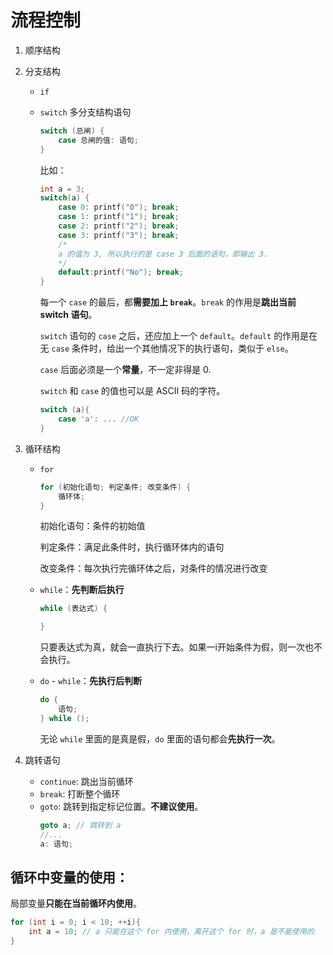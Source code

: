 # 流程控制
1. 顺序结构
2. 分支结构
    * `if`
    * `switch` 多分支结构语句
        ```c
        switch (总闸) {
            case 总闸的值: 语句;
        }
        ```

        比如：

        ```c
        int a = 3;
        switch(a) {
            case 0: printf("0"); break;
            case 1: printf("1"); break;
            case 2: printf("2"); break;
            case 3: printf("3"); break;
            /*
            a 的值为 3, 所以执行的是 case 3 后面的语句，即输出 3.
            */
            default:printf("No"); break;
        }
        ```

        每一个 `case` 的最后，都**需要加上 `break`**。`break` 的作用是**跳出当前 switch 语句**。

        `switch` 语句的 `case` 之后，还应加上一个 `default`。`default` 的作用是在无 `case` 条件时，给出一个其他情况下的执行语句，类似于 `else`。

        `case` 后面必须是一个**常量**，不一定非得是 0.

        `switch` 和 `case` 的值也可以是 ASCII 码的字符。

        ```c
        switch (a){
            case 'a': ... //OK
        }
        ```
3. 循环结构
    * `for`
        ```c
        for (初始化语句; 判定条件; 改变条件) {
            循环体;
        }
        ```

        初始化语句：条件的初始值

        判定条件：满足此条件时，执行循环体内的语句

        改变条件：每次执行完循环体之后，对条件的情况进行改变

    * `while`：**先判断后执行**
        ```c
        while (表达式) {

        }
        ``` 
        只要表达式为真，就会一直执行下去。如果一i开始条件为假，则一次也不会执行。

    * `do` - `while`：**先执行后判断**
        ```c
        do {
            语句;
        } while ();
        ```
        无论 `while` 里面的是真是假，`do` 里面的语句都会**先执行一次**。

4. 跳转语句
    * `continue`: 跳出当前循环
    * `break`: 打断整个循环
    * `goto`: 跳转到指定标记位置。**不建议使用**。
        ```c
        goto a; // 跳转到 a
        //...
        a: 语句;
        ```

## 循环中变量的使用：
局部变量**只能在当前循环内使用**。

```c
for (int i = 0; i < 10; ++i){
    int a = 10; // a 只能在这个 for 内使用，离开这个 for 时，a 是不能使用的
}
```